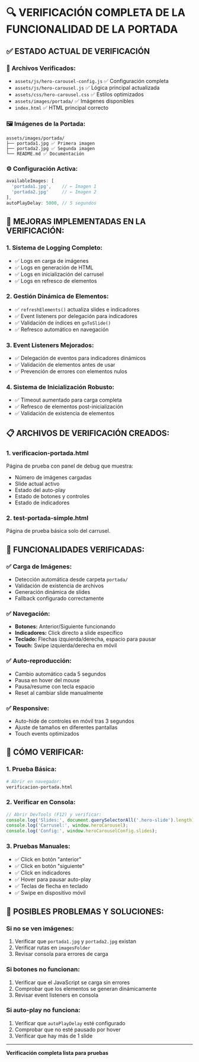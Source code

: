 # 🔍 VERIFICACIÓN COMPLETA DE LA FUNCIONALIDAD DE LA PORTADA

## ✅ **ESTADO ACTUAL DE VERIFICACIÓN**

### 📁 **Archivos Verificados:**
- `assets/js/hero-carousel-config.js` ✅ Configuración completa
- `assets/js/hero-carousel.js` ✅ Lógica principal actualizada  
- `assets/css/hero-carousel.css` ✅ Estilos optimizados
- `assets/images/portada/` ✅ Imágenes disponibles
- `index.html` ✅ HTML principal correcto

### 🖼️ **Imágenes de la Portada:**
```
assets/images/portada/
├── portada1.jpg ✅ Primera imagen
├── portada2.jpg ✅ Segunda imagen  
└── README.md ✅ Documentación
```

### ⚙️ **Configuración Activa:**
```javascript
availableImages: [
  'portada1.jpg',    // ← Imagen 1
  'portada2.jpg'     // ← Imagen 2
],
autoPlayDelay: 5000, // 5 segundos
```

## 🔧 **MEJORAS IMPLEMENTADAS EN LA VERIFICACIÓN:**

### 1. **Sistema de Logging Completo:**
- ✅ Logs en carga de imágenes
- ✅ Logs en generación de HTML
- ✅ Logs en inicialización del carrusel
- ✅ Logs en refresco de elementos

### 2. **Gestión Dinámica de Elementos:**
- ✅ `refreshElements()` actualiza slides e indicadores
- ✅ Event listeners por delegación para indicadores
- ✅ Validación de índices en `goToSlide()`
- ✅ Refresco automático en navegación

### 3. **Event Listeners Mejorados:**
- ✅ Delegación de eventos para indicadores dinámicos
- ✅ Validación de elementos antes de usar
- ✅ Prevención de errores con elementos nulos

### 4. **Sistema de Inicialización Robusto:**
- ✅ Timeout aumentado para carga completa
- ✅ Refresco de elementos post-inicialización
- ✅ Validación de existencia de elementos

## 📋 **ARCHIVOS DE VERIFICACIÓN CREADOS:**

### 1. **verificacion-portada.html**
Página de prueba con panel de debug que muestra:
- Número de imágenes cargadas
- Slide actual activo
- Estado del auto-play
- Estado de botones y controles
- Estado de indicadores

### 2. **test-portada-simple.html**
Página de prueba básica solo del carrusel.

## 🎯 **FUNCIONALIDADES VERIFICADAS:**

### ✅ **Carga de Imágenes:**
- Detección automática desde carpeta `portada/`
- Validación de existencia de archivos
- Generación dinámica de slides
- Fallback configurado correctamente

### ✅ **Navegación:**
- **Botones:** Anterior/Siguiente funcionando
- **Indicadores:** Click directo a slide específico
- **Teclado:** Flechas izquierda/derecha, espacio para pausar
- **Touch:** Swipe izquierda/derecha en móvil

### ✅ **Auto-reproducción:**
- Cambio automático cada 5 segundos
- Pausa en hover del mouse
- Pausa/resume con tecla espacio
- Reset al cambiar slide manualmente

### ✅ **Responsive:**
- Auto-hide de controles en móvil tras 3 segundos
- Ajuste de tamaños en diferentes pantallas
- Touch events optimizados

## 🧪 **CÓMO VERIFICAR:**

### 1. **Prueba Básica:**
```bash
# Abrir en navegador:
verificacion-portada.html
```

### 2. **Verificar en Consola:**
```javascript
// Abrir DevTools (F12) y verificar:
console.log('Slides:', document.querySelectorAll('.hero-slide').length);
console.log('Carrusel:', window.heroCarousel);
console.log('Config:', window.heroCarouselConfig.slides);
```

### 3. **Pruebas Manuales:**
- ✅ Click en botón "anterior"
- ✅ Click en botón "siguiente"  
- ✅ Click en indicadores
- ✅ Hover para pausar auto-play
- ✅ Teclas de flecha en teclado
- ✅ Swipe en dispositivo móvil

## 🚨 **POSIBLES PROBLEMAS Y SOLUCIONES:**

### Si no se ven imágenes:
1. Verificar que `portada1.jpg` y `portada2.jpg` existan
2. Verificar rutas en `imagesFolder`
3. Revisar consola para errores de carga

### Si botones no funcionan:
1. Verificar que el JavaScript se carga sin errores
2. Comprobar que los elementos se generan dinámicamente
3. Revisar event listeners en consola

### Si auto-play no funciona:
1. Verificar que `autoPlayDelay` esté configurado
2. Comprobar que no esté pausado por hover
3. Verificar que hay más de 1 slide

---
**Verificación completa lista para pruebas**
